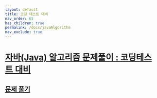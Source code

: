 ```yaml
---
layout: default
title: 코딩 테스트 대비
nav_order: 65
has_children: true
permalink: /docs/javaAlgorithm
nav_exclude: true
---
```


# **[자바(Java) 알고리즘 문제풀이 : 코딩테스트 대비](https://www.inflearn.com/course/%EC%9E%90%EB%B0%94-%EC%95%8C%EA%B3%A0%EB%A6%AC%EC%A6%98-%EB%AC%B8%EC%A0%9C%ED%92%80%EC%9D%B4-%EC%BD%94%ED%85%8C%EB%8C%80%EB%B9%84/dashboard)**
## [문제 풀기](https://cote.inflearn.com/contest/10/problems)
